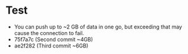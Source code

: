 # Test

- You can push up to ~2 GB of data in one go, but exceeding that may cause the connection to fail.
- 75f7a7c (Second commit ~4GB)
- ae2f282 (Third commit ~6GB)
